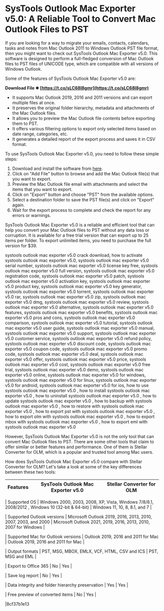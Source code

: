 # SysTools Outlook Mac Exporter v5.0: A Reliable Tool to Convert Mac Outlook Files to PST
 
If you are looking for a way to migrate your emails, contacts, calendars, tasks and notes from Mac Outlook 2011 to Windows Outlook PST file format, then you might want to check out SysTools Outlook Mac Exporter v5.0. This software is designed to perform a full-fledged conversion of Mac Outlook files to PST files of UNICODE type, which are compatible with all versions of Windows Outlook.
 
Some of the features of SysTools Outlook Mac Exporter v5.0 are:
 
**Download File ✵ [https://t.co/sLC68l8gmr](https://t.co/sLC68l8gmr)**


 
- It supports Mac Outlook 2019, 2016 and 2011 versions and can export multiple files at once.
- It preserves the original folder hierarchy, metadata and attachments of the Mac Outlook files.
- It allows you to preview the Mac Outlook file contents before exporting them to PST.
- It offers various filtering options to export only selected items based on date range, categories, etc.
- It generates a detailed report of the export process and saves it in CSV format.

To use SysTools Outlook Mac Exporter v5.0, you need to follow these simple steps:

1. Download and install the software from [here](https://kolompc.com/systools-outlook-mac-exporter/).
2. Click on "Add File" button to browse and add the Mac Outlook file(s) that you want to export.
3. Preview the Mac Outlook file email with attachments and select the items that you want to export.
4. Click on "Export" button and choose "PST" from the available options.
5. Select a destination folder to save the PST file(s) and click on "Export" again.
6. Wait for the export process to complete and check the report for any errors or warnings.

SysTools Outlook Mac Exporter v5.0 is a reliable and efficient tool that can help you convert your Mac Outlook files to PST without any data loss or corruption. It is available for a free trial version that can export up to 25 items per folder. To export unlimited items, you need to purchase the full version for $39.
 
systools outlook mac exporter v5.0 crack download,  how to activate systools outlook mac exporter v5.0,  systools outlook mac exporter v5.0 serial number,  systools outlook mac exporter v5.0 license key free,  systools outlook mac exporter v5.0 full version,  systools outlook mac exporter v5.0 registration code,  systools outlook mac exporter v5.0 patch,  systools outlook mac exporter v5.0 activation key,  systools outlook mac exporter v5.0 product key,  systools outlook mac exporter v5.0 key generator,  systools outlook mac exporter v5.0 torrent,  systools outlook mac exporter v5.0 rar,  systools outlook mac exporter v5.0 zip,  systools outlook mac exporter v5.0 dmg,  systools outlook mac exporter v5.0 review,  systools outlook mac exporter v5.0 alternative,  systools outlook mac exporter v5.0 features,  systools outlook mac exporter v5.0 benefits,  systools outlook mac exporter v5.0 pros and cons,  systools outlook mac exporter v5.0 comparison,  systools outlook mac exporter v5.0 tutorial,  systools outlook mac exporter v5.0 user guide,  systools outlook mac exporter v5.0 manual,  systools outlook mac exporter v5.0 support,  systools outlook mac exporter v5.0 customer service,  systools outlook mac exporter v5.0 refund policy,  systools outlook mac exporter v5.0 discount code,  systools outlook mac exporter v5.0 coupon code,  systools outlook mac exporter v5.0 promo code,  systools outlook mac exporter v5.0 deal,  systools outlook mac exporter v5.0 offer,  systools outlook mac exporter v5.0 price,  systools outlook mac exporter v5.0 cost,  systools outlook mac exporter v5.0 free trial,  systools outlook mac exporter v5.0 demo,  systools outlook mac exporter v5.0 online,  systools outlook mac exporter v5.0 for windows,  systools outlook mac exporter v5.0 for linux,  systools outlook mac exporter v5.0 for android,  systools outlook mac exporter v5.0 for ios,  how to use systools outlook mac exporter v5.0 ,  how to install systools outlook mac exporter v5.0 ,  how to uninstall systools outlook mac exporter v5.0 ,  how to update systools outlook mac exporter v5.0 ,  how to backup with systools outlook mac exporter v5.0 ,  how to restore with systools outlook mac exporter v5.0 ,  how to export pst with systools outlook mac exporter v5.0 ,  how to export olm with systools outlook mac exporter v5.0 ,  how to export mbox with systools outlook mac exporter v5.0 ,  how to export eml with systools outlook mac exporter v5.0

However, SysTools Outlook Mac Exporter v5.0 is not the only tool that can convert Mac Outlook files to PST. There are some other tools that claim to offer similar or better features and performance. One of them is Stellar Converter for OLM, which is a popular and trusted tool among Mac users.
 
How does SysTools Outlook Mac Exporter v5.0 compare with Stellar Converter for OLM? Let's take a look at some of the key differences between these two tools:

| Features | SysTools Outlook Mac Exporter v5.0 | Stellar Converter for OLM |
| --- | --- | --- |

| Supported OS | Windows 2000, 2003, 2008, XP, Vista, Windows 7/8/8.1, 2008/2012 , Windows 10 (32-bit & 64-bit) | Windows 11, 10, 8, 8.1, and 7 |

| Supported Outlook versions | Microsoft Outlook 2019, 2016, 2013, 2010, 2007, 2003, and 2000 | Microsoft Outlook 2021, 2019, 2016, 2013, 2010, 2007 for Windows |

| Supported Mac for Outlook versions | Outlook 2019, 2016 and 2011 for Mac | Outlook 2019, 2016 and 2011 for Mac |

| Output formats | PST, MSG, MBOX, EMLX, VCF, HTML, CSV and ICS | PST, MSG and EML |

| Export to Office 365 | No | Yes |

| Save log report | No | Yes |

| Data integrity and folder hierarchy preservation | Yes | Yes |

| Free preview of converted items | No | Yes |

|8cf37b1e13


